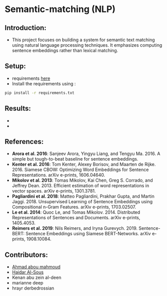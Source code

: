 # Semantic-matching (NLP)

## Introduction:

- This project focuses on building a system for semantic text matching using natural language processing techniques. It emphasizes computing sentence embeddings rather than lexical matching.

## Setup:
- requirements [here](https://github.com/Haidar-Al-Sous/Semantic-matching/blob/main/requirements.txt)
- Install the requirements using :
```bash
pip install -r requirements.txt
```
## Results:
-
-

## References:
- **Arora et al. 2016**: Sanjeev Arora, Yingyu Liang, and Tengyu Ma. 2016. A simple but tough-to-beat baseline for sentence embeddings.
- **Kenter et al. 2016**: Tom Kenter, Alexey Borisov, and Maarten de Rijke. 2016. Siamese CBOW: Optimizing Word Embeddings for Sentence Representations. arXiv e-prints, 1606.04640.
- **Mikolov et al. 2013**: Tomas Mikolov, Kai Chen, Greg S. Corrado, and Jeffrey Dean. 2013. Efficient estimation of word representations in vector spaces. arXiv e-prints, 1301.3781.
- **Pagliardini et al. 2018**: Matteo Pagliardini, Prakhar Gupta, and Martin Jaggi. 2018. Unsupervised Learning of Sentence Embeddings using Compositional n-Gram Features. arXiv e-prints, 1703.02507.
- **Le et al. 2014**: Quoc Le, and Tomas Mikolov. 2014. Distributed Representations of Sentences and Documents. arXiv e-prints, 1405.4053.
- **Reimers et al. 2019**: Nils Reimers, and Iryna Gurevych. 2019. Sentence-BERT: Sentence Embeddings using Siamese BERT-Networks. arXiv e-prints, 1908.10084.

## Contributors:
- [Ahmad abou mahmoud](https://github.com/Ahmad-AM0)
- [Haidar Al-Sous](https://github.com/Haidar-Al-Sous)
- Kenan abu zein al-deen
- marianne deep
- hrayr derbedrossian 